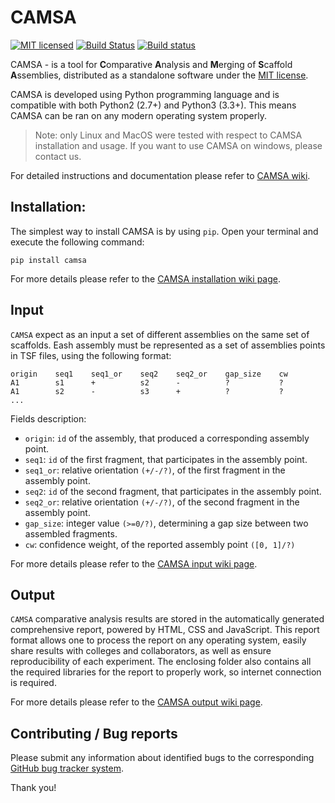 CAMSA
==
[![MIT licensed](https://img.shields.io/badge/license-MIT-blue.svg)](https://raw.githubusercontent.com/hyperium/hyper/master/LICENSE)
[![Build Status](https://travis-ci.org/aganezov/CAMSA.svg?branch=master)](https://travis-ci.org/aganezov/CAMSA)
[![Build status](https://ci.appveyor.com/api/projects/status/u9f7fwsx86k7y8r4/branch/master?svg=true)](https://ci.appveyor.com/project/aganezov/camsa/branch/master)


CAMSA  - is a tool for **C**omparative **A**nalysis and **M**erging of **S**caffold **A**ssemblies, distributed as a standalone software under the [MIT license]((https://github.com/aganezov/CAMSA/blob/master/LICENSE.txt)).

CAMSA is developed using Python programming language and is compatible with both Python2 (2.7+) and Python3 (3.3+). This means CAMSA can be ran on any modern operating system properly.
>Note: only Linux and MacOS were tested with respect to CAMSA installation and usage. If you want to use CAMSA on windows, please contact us.

For detailed instructions and documentation please refer to [CAMSA wiki](https://github.com/aganezov/CAMSA/wiki).

Installation:
---

The simplest way to install CAMSA is by using `pip`. Open your terminal and execute the following command: 

    pip install camsa

For more details please refer to the [CAMSA installation wiki page](https://github.com/aganezov/CAMSA/wiki/Installation).

Input
--

``CAMSA`` expect as an input a set of different assemblies on the same set of scaffolds.
Eash assembly must be represented as a set of assemblies points in TSF files, using the following format:

    origin    seq1    seq1_or    seq2    seq2_or    gap_size    cw
    A1        s1      +          s2      -          ?           ?
    A1        s2      -          s3      +          ?           ?
    ...


Fields description:

* ``origin``:   ``id`` of the assembly, that produced a corresponding assembly point.
* ``seq1``:     ``id`` of the first fragment, that participates in the assembly point.
* ``seq1_or``:  relative orientation `(+/-/?)`, of the first fragment in the assembly point. 
* ``seq2``:     ``id`` of the second fragment, that participates in the assembly point.
* ``seq2_or``:  relative orientation `(+/-/?)`, of the second fragment in the assembly point. 
* ``gap_size``: integer value `(>=0/?)`, determining a gap size between two assembled fragments.
* ``cw``:       confidence weight, of the reported assembly point `([0, 1]/?)`


For more details please refer to the [CAMSA input wiki page](https://github.com/aganezov/CAMSA/wiki/Usage).

Output
--
``CAMSA`` comparative analysis results are stored in the automatically generated comprehensive report, powered by HTML, CSS and JavaScript.
This report format allows one to process the report on any operating system, easily share results with colleges and collaborators, as well as ensure reproducibility of each experiment. The enclosing folder also contains all the required libraries for the report to properly work, so internet connection is required.

For more details please refer to the [CAMSA output wiki page](https://github.com/aganezov/CAMSA/wiki/Usage).

Contributing / Bug reports
--
Please submit any information about identified bugs to the corresponding [GitHub bug tracker system](https://github.com/aganezov/CAMSA/issues).

Thank you!




